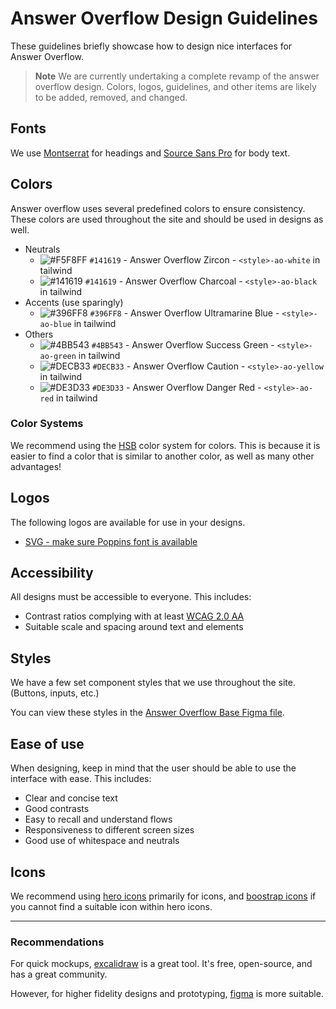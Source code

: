 # Answer Overflow Design Guidelines

These guidelines briefly showcase how to design nice interfaces for Answer Overflow.

> **Note**
> We are currently undertaking a complete revamp of the answer overflow design. Colors, logos, guidelines, and other items are likely to be added, removed, and changed.

## Fonts

We use [Montserrat](https://fonts.google.com/specimen/Montserrat) for headings and [Source Sans Pro](https://fonts.google.com/specimen/Source+Sans+Pro) for body text.

## Colors

Answer overflow uses several predefined colors to ensure consistency. These colors are used throughout the site and should be used in designs as well.

- Neutrals
  - ![#F5F8FF](https://via.placeholder.com/15/F5F8FF/000000?text=+) `#141619` - Answer Overflow Zircon - `<style>-ao-white` in tailwind
  - ![#141619](https://via.placeholder.com/15/141619/000000?text=+) `#141619` - Answer Overflow Charcoal - `<style>-ao-black` in tailwind
- Accents (use sparingly)
  - ![#396FF8](https://via.placeholder.com/15/396FF8/000000?text=+) `#396FF8` - Answer Overflow Ultramarine Blue - `<style>-ao-blue` in tailwind
- Others
  - ![#4BB543](https://via.placeholder.com/15/4BB543/000000?text=+) `#4BB543` - Answer Overflow Success Green - `<style>-ao-green` in tailwind
  - ![#DECB33](https://via.placeholder.com/15/DECB33/000000?text=+) `#DECB33` - Answer Overflow Caution - `<style>-ao-yellow` in tailwind
  - ![#DE3D33](https://via.placeholder.com/15/DE3D33/000000?text=+) `#DE3D33` - Answer Overflow Danger Red - `<style>-ao-red` in tailwind

### Color Systems

We recommend using the [HSB](https://www.learnui.design/blog/the-hsb-color-system-practicioners-primer.html) color system for colors. This is because it is easier to find a color that is similar to another color, as well as many other advantages!

## Logos

The following logos are available for use in your designs.

- [SVG - make sure Poppins font is available](https://cdn.discordapp.com/attachments/1069227604026073102/1073645187680710777/AnswerOverflowPOPPINSLOGO.svg)

## Accessibility

All designs must be accessible to everyone. This includes:

- Contrast ratios complying with at least [WCAG 2.0 AA](https://www.w3.org/WAI/WCAG21/quickref/#contrast-minimum)
- Suitable scale and spacing around text and elements

## Styles

We have a few set component styles that we use throughout the site. (Buttons, inputs, etc.)

You can view these styles in the [Answer Overflow Base Figma file](https://www.figma.com/file/GARsgsibWxOOzZ5MZ5XvWv/AnswerOverflow?node-id=0%3A1&t=BvruVK5YvFzx3bd4-1).

## Ease of use

When designing, keep in mind that the user should be able to use the interface with ease. This includes:

- Clear and concise text
- Good contrasts
- Easy to recall and understand flows
- Responsiveness to different screen sizes
- Good use of whitespace and neutrals

## Icons

We recommend using [hero icons](https://heroicons.com/) primarily for icons, and [boostrap icons](https://icons.getbootstrap.com/) if you cannot find a suitable icon within hero icons.

---

### Recommendations

For quick mockups, [excalidraw](https://excalidraw.com/) is a great tool. It's free, open-source, and has a great community.

However, for higher fidelity designs and prototyping, [figma](https://www.figma.com/) is more suitable.

